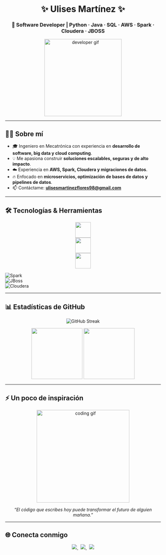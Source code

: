 <!-- HEADER -->
<h1 align="center">
  ✨ Ulises Martínez ✨
</h1>
<h3 align="center">
  🚀 Software Developer | Python · Java · SQL · AWS · Spark · Cloudera · JBOSS
</h3>

<p align="center">
  <img src="https://media.giphy.com/media/WUlplcMpOCEmTGBtBW/giphy.gif" width="250" alt="developer gif"/>
</p>

---

## 👨‍💻 Sobre mí
- 🎓 Ingeniero en Mecatrónica con experiencia en **desarrollo de software, big data y cloud computing**.  
- 💡 Me apasiona construir **soluciones escalables, seguras y de alto impacto**.  
- ☁️ Experiencia en **AWS, Spark, Cloudera y migraciones de datos**.  
- 🔥 Enfocado en **microservicios, optimización de bases de datos y pipelines de datos**.  
- 📫 Contáctame: **ulisesmartinezflores98@gmail.com**

---

## 🛠️ Tecnologías & Herramientas

<p align="center">
  <!-- Lenguajes -->
  <img src="https://skillicons.dev/icons?i=java,python,ts,javascript,html,css&theme=dark" height="50" />
  <br/>
  <!-- Cloud / DB -->
  <img src="https://skillicons.dev/icons?i=aws,linux,git,mysql,postgres,oracle&theme=dark" height="50" />
  <br/>
  <!-- Frameworks -->
  <img src="https://skillicons.dev/icons?i=spring,nodejs,hibernate&theme=dark" height="50" />
</p>

![Spark](https://img.shields.io/badge/Apache_Spark-E25A1C?style=for-the-badge&logo=apachespark&logoColor=white)  
![JBoss](https://img.shields.io/badge/JBoss-E02020?style=for-the-badge&logo=redhat&logoColor=white)  
![Cloudera](https://img.shields.io/badge/Cloudera-F96702?style=for-the-badge&logo=apachehadoop&logoColor=white)

---

## 📊 Estadísticas de GitHub

<p align="center">
  <img src="https://github-readme-streak-stats.herokuapp.com/?user=IngUlisesMart&theme=radical&hide_border=true" alt="GitHub Streak"/>
</p>

<p align="center">
  <img src="https://github-readme-stats.vercel.app/api?username=IngUlisesMart&show_icons=true&theme=radical&hide_border=true" height="165" />
  <img src="https://github-readme-stats.vercel.app/api/top-langs/?username=IngUlisesMart&layout=compact&theme=radical&hide_border=true" height="165" />
</p>

---

## ⚡ Un poco de inspiración
<p align="center">
  <img src="https://media.giphy.com/media/ZVik7pBtu9dNS/giphy.gif" width="300" alt="coding gif"/>
</p>

<p align="center"><i>“El código que escribes hoy puede transformar el futuro de alguien mañana.”</i></p>

---

## 🌐 Conecta conmigo

<p align="center">
  <a href="mailto:ulisesmartinezflores98@gmail.com">
    <img src="https://img.shields.io/badge/Email-222?style=for-the-badge&logo=gmail&logoColor=white"/>
  </a>
  &nbsp;
  <a href="https://www.linkedin.com/in/ulises-martinez-flores-147614263/" target="_blank">
    <img src="https://img.shields.io/badge/LinkedIn-0A66C2?style=for-the-badge&logo=linkedin&logoColor=white"/>
  </a>
  &nbsp;
  <a href="https://github.com/IngUlisesMart" target="_blank">
    <img src="https://img.shields.io/badge/GitHub-111?style=for-the-badge&logo=github&logoColor=white"/>
  </a>
</p>

